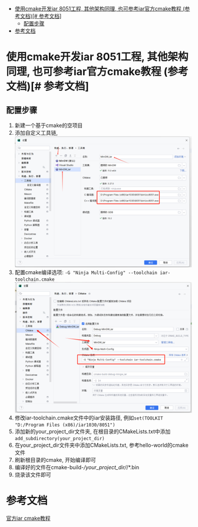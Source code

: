 <!-- TOC -->
* [使用cmake开发iar 8051工程, 其他架构同理, 也可参考iar官方cmake教程 (参考文档)[# 参考文档]](#使用cmake开发iar-8051工程-其他架构同理-也可参考iar官方cmake教程-参考文档-参考文档)
  * [配置步骤](#配置步骤)
* [参考文档](#参考文档)
<!-- TOC -->

# 使用cmake开发iar 8051工程, 其他架构同理, 也可参考iar官方cmake教程 (参考文档)[# 参考文档]

## 配置步骤

1. 新建一个基于cmake的空项目
2. 添加自定义工具链, ![img.png](img/img.png)
3. 配置cmake编译选项: `-G "Ninja Multi-Config" --toolchain iar-toolchain.cmake` ![img_1.png](img/img_1.png)
4. 修改iar-toolchain.cmake文件中的iar安装路径, 例如`set(TOOLKIT "D:/Program Files (x86)/iar1030/8051")`
5. 添加新的your_project_dir文件夹, 在根目录的CMakeLists.txt中添加`add_subdirectory(your_project_dir)`
6. 在your_project_dir文件夹中添加CMakeLists.txt, 参考hello-world的cmake文件
7. 刷新根目录的cmake, 开始编译即可
8. 编译好的文件在cmake-build-*/your_project_dir/*/*.bin
9. 烧录该文件即可

# 参考文档

[官方iar cmake教程](https://github.com/IARSystems/cmake-tutorial/blob/master/README.md)